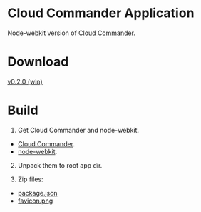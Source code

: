 Cloud Commander Application
============
Node-webkit version of [Cloud Commander](http://coderaiser.github.io/cloudcmd "Cloud Commander").

Download
============
[v0.2.0 (win)](https://github.com/coderaiser/cloudcmd-app/releases/download/v0.2.0/cloudcmd-app-v0.2.0.zip)

Build
============
1. Get Cloud Commander and node-webkit.
- [Cloud Commander](http://coderaiser.github.io/cloudcmd "Cloud Commander").
- [node-webkit](http://github.com/rogerwang/node-webkit "node-webkit").

2. Unpack them to root app dir.

3. Zip files:
- [package.json](http://github.com/coderaiser/cloudcmd-app/blob/master/package.json)
- [favicon.png](http://github.com/coderaiser/cloudcmd-app/blob/master/favicon.png)
